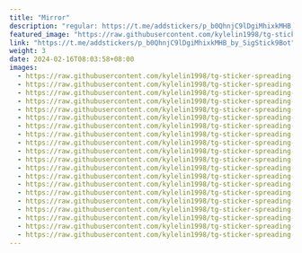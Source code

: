 ```yaml
---
title: "Mirror"
description: "regular: https://t.me/addstickers/p_b0QhnjC9lDgiMhixkMHB_by_SigStick9Bot"
featured_image: "https://raw.githubusercontent.com/kylelin1998/tg-sticker-spreading-worldwide-images/main/img/b4a2d4c8-7d87-429c-b1e8-1bfc0f0152fb.jpg"
link: "https://t.me/addstickers/p_b0QhnjC9lDgiMhixkMHB_by_SigStick9Bot"
weight: 3
date: 2024-02-16T08:03:58+08:00
images:
  - https://raw.githubusercontent.com/kylelin1998/tg-sticker-spreading-worldwide-images/main/img/b4a2d4c8-7d87-429c-b1e8-1bfc0f0152fb.jpg
  - https://raw.githubusercontent.com/kylelin1998/tg-sticker-spreading-worldwide-images/main/img/a1d55001-b361-4ef6-bb23-6316d9e2acac.jpg
  - https://raw.githubusercontent.com/kylelin1998/tg-sticker-spreading-worldwide-images/main/img/9b454894-daaa-48d5-9a7c-1f28c2841c28.jpg
  - https://raw.githubusercontent.com/kylelin1998/tg-sticker-spreading-worldwide-images/main/img/fa5df293-8d96-413d-8e90-b138b6bd2907.jpg
  - https://raw.githubusercontent.com/kylelin1998/tg-sticker-spreading-worldwide-images/main/img/11173cd1-b243-44e1-99f4-68b02075f901.jpg
  - https://raw.githubusercontent.com/kylelin1998/tg-sticker-spreading-worldwide-images/main/img/62223da1-4966-473d-92d8-cb00f2d60f0a.jpg
  - https://raw.githubusercontent.com/kylelin1998/tg-sticker-spreading-worldwide-images/main/img/e16b55c2-63ec-4509-ba5e-f43b74093286.jpg
  - https://raw.githubusercontent.com/kylelin1998/tg-sticker-spreading-worldwide-images/main/img/05e5f8e0-e05d-4191-88f6-42fc4bc4af2b.jpg
  - https://raw.githubusercontent.com/kylelin1998/tg-sticker-spreading-worldwide-images/main/img/2f0753d2-e00c-462d-ad92-6c2d87daf70d.jpg
  - https://raw.githubusercontent.com/kylelin1998/tg-sticker-spreading-worldwide-images/main/img/39ff6fe2-0270-44b7-a531-54603e7ca008.jpg
  - https://raw.githubusercontent.com/kylelin1998/tg-sticker-spreading-worldwide-images/main/img/d4d1296c-72cc-48f4-a828-709c4bc36c23.jpg
  - https://raw.githubusercontent.com/kylelin1998/tg-sticker-spreading-worldwide-images/main/img/e7adfd25-0595-4baa-affa-a8eac71167da.jpg
  - https://raw.githubusercontent.com/kylelin1998/tg-sticker-spreading-worldwide-images/main/img/c99e3399-733e-442f-b61d-2e12cf8b521c.jpg
  - https://raw.githubusercontent.com/kylelin1998/tg-sticker-spreading-worldwide-images/main/img/6f446d6b-7a4d-4eb7-9aad-a32bcb923ced.jpg
  - https://raw.githubusercontent.com/kylelin1998/tg-sticker-spreading-worldwide-images/main/img/9b4866bb-00c2-4df2-864c-51df12769cbb.jpg
  - https://raw.githubusercontent.com/kylelin1998/tg-sticker-spreading-worldwide-images/main/img/f2ea9189-4ead-48df-8e90-c70d02c41252.jpg
  - https://raw.githubusercontent.com/kylelin1998/tg-sticker-spreading-worldwide-images/main/img/8ee572b4-6cc1-4ca6-8bcd-85a93918d655.jpg
  - https://raw.githubusercontent.com/kylelin1998/tg-sticker-spreading-worldwide-images/main/img/5ff8ce82-dff5-4fed-a9b4-2a1773aa8793.jpg
  - https://raw.githubusercontent.com/kylelin1998/tg-sticker-spreading-worldwide-images/main/img/25d5ecb7-babc-4c3f-88f7-f48f1fbe1fe3.jpg
  - https://raw.githubusercontent.com/kylelin1998/tg-sticker-spreading-worldwide-images/main/img/707c7806-7773-49d3-8a19-2319fe918faa.jpg
---
```

